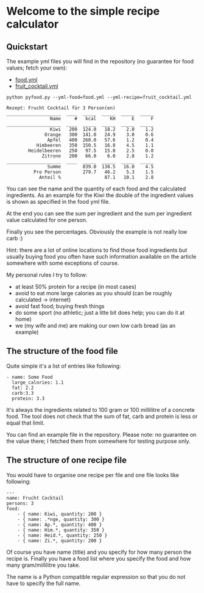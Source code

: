 # Welcome to the simple recipe calculator

## Quickstart

The example yml files you will find in the repository (no guarantee for food values; fetch your own):
  - [food.yml](food.yml)
  - [fruit_cocktail.yml](fruit_cocktail.yml)

```
python pyfood.py --yml-food=food.yml --yml-recipe=fruit_cocktail.yml

Rezept: Frucht Cocktail für 3 Person(en)
____________________  ____  _____  _____  _____  _____
                Name     #   kcal     KH      E      F
____________________  ____  _____  _____  _____  _____
                Kiwi   200  124.0   18.2    2.0    1.2
              Orange   300  141.0   24.9    3.0    0.6
               Apfel   400  260.0   57.6    1.2    0.4
           Himbeeren   350  150.5   16.8    4.5    1.1
        Heidelbeeren   250   97.5   15.0    2.5    0.0
             Zitrone   200   66.0    6.0    2.8    1.2
____________________  ____  _____  _____  _____  _____
               Summe        839.0  138.5   16.0    4.5
          Pro Person        279.7   46.2    5.3    1.5
            Anteil %                87.1   10.1    2.8

```

You can see the name and the quantity of each food and 
the calculated ingredients. As an example for the Kiwi
the double of the ingredient values is shown as specified
in the food yml file.

At the end you can see the sum per ingredient and the 
sum per ingredient value calculated for one person.

Finally you see the percentages. Obviously the example is
not really low carb :)

Hint: there are a lot of online locations to find those
food ingredients but usually buying food you often have
such information available on the article somewhere with
some exceptions of course.

My personal rules I try to follow:
 - at least 50% protein for a recipe (in most cases)
 - avoid to eat more large calories as you should (can be roughly calculated -> internet)
 - avoid fast food; buying fresh things
 - do some sport (no athletic; just a litte bit does help; you can do it at home)
 - we (my wife and me) are making our own low carb bread (as an example)

## The structure of the food file

Quite simple it's a list of entries like following:

```
- name: Some Food
  large_calories: 1.1
  fat: 2.2
  carb:3.3
  protein: 3.3
```

It's always the ingredients related to 100 gram or
100 millilitre of a concrete food. The tool does
not check that the sum of fat, carb and protein
is less or equal that limit.

You can find an example file in the repository.
Please note: no guarantee on the value there;
I fetched them from somewhere for testing purpose only.

## The structure of one recipe file

You would have to organise one recipe per file and
one file looks like following:

```
---
name: Frucht Cocktail
persons: 3
food:
    - { name: Kiwi, quantity: 200 }
    - { name: .*nge, quantity: 300 }
    - { name: Ap.*, quantity: 400 }
    - { name: Him.*, quantity: 350 }
    - { name: Heid.*, quantity: 250 }
    - { name: Zi.*, quantity: 200 }
```

Of course you have name (title) and you specify
for how many person the recipe is. Finally
you have a food list where you specify the food
and how many gram/millilitre you take.

The name is a Python compatible regular expression
so that you do not have to specify the full name.

